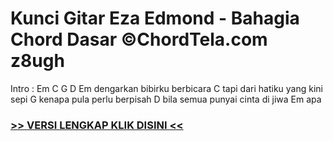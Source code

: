 
 # Kunci Gitar Eza Edmond - Bahagia Chord Dasar ©ChordTela.com z8ugh


Intro : Em C G D Em dengarkan bibirku berbicara C tapi dari hatiku yang kini sepi G kenapa pula perlu berpisah D bila semua punyai cinta di jiwa Em apa

###  <a href="https://shortlighzx.web.app?sq=Kunci Gitar Eza Edmond - Bahagia Chord Dasar ©ChordTela.com"> >> VERSI LENGKAP KLIK DISINI << </a>
